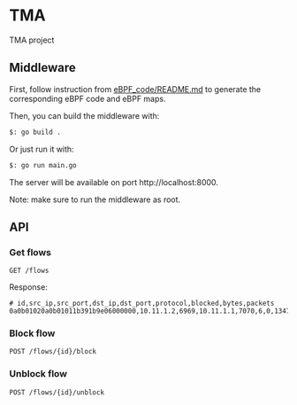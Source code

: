 # TMA
TMA project

## Middleware

First, follow instruction from [eBPF_code/README.md](eBPF_code/README.md) to generate the corresponding eBPF code and eBPF maps.

Then, you can build the middleware with:

```bash
$: go build .
```

Or just run it with:

```bash
$: go run main.go
```

The server will be available on port http://localhost:8000.

Note: make sure to run the middleware as root.

## API

### Get flows

```http
GET /flows
```

Response: 

```csv
# id,src_ip,src_port,dst_ip,dst_port,protocol,blocked,bytes,packets
0a0b01020a0b01011b391b9e06000000,10.11.1.2,6969,10.11.1.1,7070,6,0,13473856056937,7
```

### Block flow

```http
POST /flows/{id}/block
```

### Unblock flow

```http
POST /flows/{id}/unblock
```


